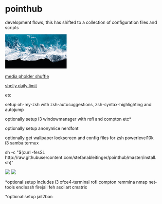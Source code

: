 <h1>pointhub</h1>

<p>development flows, this has shifted to a collection of configuration files and scripts</p>
<p><img width=40% src="https://raw.githubusercontent.com/stefanableitinger/pointhub/master/wallpaper_blackbeach.png"></p>
<p><a href="https://raw.githubusercontent.com/stefanableitinger/pointhub/master/mps">media pholder shuffle</a></p>
<p><a href="[https://raw.githubusercontent.com/stefanableitinger/pointhub/master/mps">shelly daily limit</a></p>
<p>etc</p>

<p>setup oh-my-zsh with zsh-autosuggestions, zsh-syntax-highlighting and autojump</p>
<p>optionally setup i3 windowmanager with rofi and compton etc*</p>
<p>optionally setup anonymice nerdfont</p>
<p>optionally get wallpaper lockscreen and config files for zsh powerlevel10k i3 samba termux</p>

<p>sh -c "$(curl -fesSL ht<span>tp://raw.githubusercontent</span>.com/stefanableitinger/pointhub/master/install.sh)"</a>

<p><img width=40% src="https://user-images.githubusercontent.com/56166006/110395228-aef0c900-8065-11eb-8a2a-095722643956.png">
<img width=40% src="https://user-images.githubusercontent.com/56166006/110395288-c9c33d80-8065-11eb-9d1e-0c9e8c455b29.png">
</p>

<p>*optional setup includes i3 xfce4-terminal rofi compton remmina nmap net-tools endlessh firejail feh asciiart cmatrix</hp>
<p>*optional setup jail2ban</p>
